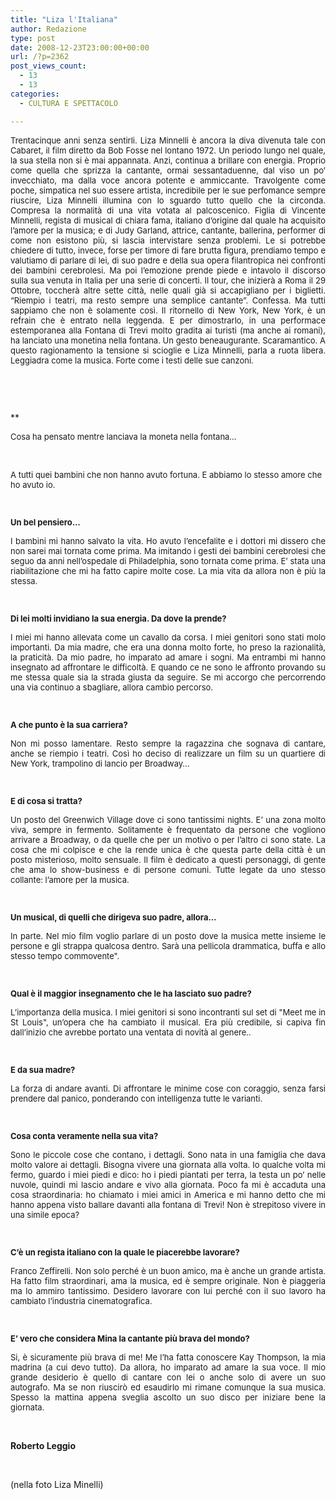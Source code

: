 ```yaml
---
title: "Liza l'Italiana"
author: Redazione
type: post
date: 2008-12-23T23:00:00+00:00
url: /?p=2362
post_views_count:
  - 13
  - 13
categories:
  - CULTURA E SPETTACOLO

---
```

<p style="text&#45;align: justify" class="MsoBodyText">
  <span style="font&#45;size: small; ">Trentacinque anni senza sentirli. Liza Minnelli &egrave; ancora la diva divenuta tale con Cabaret, il film diretto da Bob Fosse nel lontano 1972. Un periodo lungo nel quale, la sua stella non si &egrave; mai appannata. Anzi, continua a brillare con energia. Proprio come quella che sprizza la cantante, ormai sessantaduenne, dal viso un po&#8217; invecchiato, ma dalla voce ancora potente e ammiccante. Travolgente come poche, simpatica nel suo essere artista, incredibile per le sue perfomance sempre riuscire, Liza Minnelli illumina con lo sguardo tutto quello che la circonda. Compresa la normalit&agrave; di una vita votata al palcoscenico. Figlia di Vincente Minnelli, regista di musical di chiara fama, italiano d&#8217;origine dal quale ha acquisito l&#8217;amore per la musica; e di Judy Garland, attrice, cantante, ballerina, performer di come non esistono pi&ugrave;, si lascia intervistare senza problemi. Le si potrebbe chiedere di tutto, invece, forse per timore di fare brutta figura, prendiamo tempo e valutiamo di parlare di lei, di suo padre e della sua opera filantropica nei confronti dei bambini cerebrolesi. Ma poi l&#8217;emozione prende piede e intavolo il discorso sulla sua venuta in Italia per una serie di concerti. Il tour, che inizier&agrave; a Roma il 29 Ottobre, toccher&agrave; altre sette citt&agrave;, nelle quali gi&agrave; si accapigliano per i biglietti. &ldquo;Riempio i teatri, ma resto sempre una semplice cantante&rdquo;. Confessa. Ma tutti sappiamo che non &egrave; solamente cos&igrave;. Il ritornello di New York, New York, &egrave; un refrain che &egrave; entrato nella leggenda. E per dimostrarlo, in una performace estemporanea alla Fontana di Trevi molto gradita ai turisti (ma anche ai romani), ha lanciato una monetina nella fontana. Un gesto beneaugurante. Scaramantico. A questo ragionamento la tensione si scioglie e Liza Minnelli, parla a ruota libera. Leggiadra come la musica. Forte come i testi delle sue canzoni.</span>
</p>

<p style="text&#45;align: justify" class="MsoBodyText">
  <span style="font&#45;size: small; ">&nbsp;</span>
</p>

<p style="text&#45;align: justify" class="MsoBodyText">
  &nbsp;
</p>

 <span style="font&#45;size: small; "></span>

<p style="text&#45;align: justify" class="MsoBodyText">
  <b> </b>
</p>

<span style="font&#45;size: x&#45;small; "><b> </b></span>

**</p> 

<p style="text&#45;align: justify" class="MsoBodyText">
  <span style="font&#45;size: small; ">Cosa ha pensato mentre lanciava la moneta nella fontana&#8230;</span>
</p>

</b>

&nbsp;

<span style="font&#45;size: small; ">A tutti quei bambini che non hanno avuto fortuna. E abbiamo lo stesso amore che ho avuto io.</span>

<p style="text&#45;align: justify" class="MsoBodyText">
  <span style="font&#45;size: small; ">&nbsp;</span>
</p>

<p style="text&#45;align: justify" class="MsoBodyText">
  <span style="font&#45;size: small; "><strong>Un bel pensiero&#8230;</strong></span>
</p>

<p style="text&#45;align: justify" class="MsoBodyText">
  <span style="font&#45;size: small; ">I bambini mi hanno salvato la vita. Ho avuto l&#8217;encefalite e i dottori mi dissero che non sarei mai tornata come prima. Ma imitando i gesti dei bambini cerebrolesi che seguo da anni nell&#8217;ospedale di Philadelphia, sono tornata come prima. E&#8217; stata una riabilitazione che mi ha fatto capire molte cose. La mia vita da allora non &egrave; pi&ugrave; la stessa.</span>
</p>

<p style="text&#45;align: justify" class="MsoBodyText">
  <span style="font&#45;size: small; "><strong><br /> </strong></span>
</p>

<p style="text&#45;align: justify" class="MsoBodyText">
  <span style="font&#45;size: small; "><strong>Di lei molti invidiano la sua energia. Da dove la prende?</strong></span>
</p>

<p style="text&#45;align: justify" class="MsoBodyText">
  <span style="font&#45;size: small; ">I miei mi hanno allevata come un cavallo da corsa. I miei genitori sono stati molo importanti. Da mia madre, che era una donna molto forte, ho preso la razionalit&agrave;, la praticit&agrave;. Da mio padre, ho imparato ad amare i sogni. Ma entrambi mi hanno insegnato ad affrontare le difficolt&agrave;. E quando ce ne sono le affronto provando su me stessa quale sia la strada giusta da seguire. Se mi accorgo che percorrendo una via continuo a sbagliare, allora cambio percorso.</span>
</p>

<p style="text&#45;align: justify" class="MsoBodyText">
  <span style="font&#45;size: small; ">&nbsp;</span>
</p>

<p style="text&#45;align: justify" class="MsoBodyText">
  <span style="font&#45;size: small; "><strong>A che punto &egrave; la sua carriera?</strong></span>
</p>

<p style="text&#45;align: justify" class="MsoBodyText">
  <span style="font&#45;size: small; ">Non mi posso lamentare. Resto sempre la ragazzina che sognava di cantare, anche se riempio i teatri. Cos&igrave; ho deciso di realizzare un film su un quartiere di New York, trampolino di lancio per Broadway&#8230;</span>
</p>

<p style="text&#45;align: justify" class="MsoBodyText">
  <span style="font&#45;size: small; ">&nbsp;</span>
</p>

<p style="text&#45;align: justify" class="MsoBodyText">
  <span style="font&#45;size: small; "><strong>E di cosa si tratta?</strong></span>
</p>

<p style="text&#45;align: justify" class="MsoBodyText">
  <span style="font&#45;size: small; ">Un posto del Greenwich Village dove ci sono tantissimi nights. E&#8217; una zona molto viva, sempre in fermento. Solitamente &egrave; frequentato da persone che vogliono arrivare a Broadway, o da quelle che per un motivo o per l&#8217;altro ci sono state. La cosa che mi colpisce e che la rende unica &egrave; che questa parte della citt&agrave; &egrave; un posto misterioso, molto sensuale. Il film &egrave; dedicato a questi personaggi, di gente che ama lo show&#45;business e di persone comuni. Tutte legate da uno stesso collante: l&#8217;amore per la musica.</span>
</p>

<p style="text&#45;align: justify" class="MsoBodyText">
  <span style="font&#45;size: small; ">&nbsp;</span>
</p>

<p style="text&#45;align: justify" class="MsoBodyText">
  <span style="font&#45;size: small; "><strong>Un musical, di quelli che dirigeva suo padre, allora&#8230;</strong></span>
</p>

<p style="text&#45;align: justify" class="MsoBodyText">
  <span style="font&#45;size: small; ">In parte. Nel mio film voglio parlare di un posto dove la musica mette insieme le persone e gli strappa qualcosa dentro. Sar&agrave; una pellicola drammatica, buffa e allo stesso tempo commovente".</span>
</p>

<p style="text&#45;align: justify" class="MsoBodyText">
  <span style="font&#45;size: small; "><strong><br /> </strong></span>
</p>

<p style="text&#45;align: justify" class="MsoBodyText">
  <span style="font&#45;size: small; "><strong>Qual &egrave; il maggior insegnamento che le ha lasciato suo padre?</strong></span>
</p>

<p style="text&#45;align: justify" class="MsoBodyText">
  <span style="font&#45;size: small; ">L&#8217;importanza della musica. I miei genitori si sono incontranti sul set di "Meet me in St Louis", un&#8217;opera che ha cambiato il musical. Era pi&ugrave; credibile, si capiva fin dall&#8217;inizio che avrebbe portato una ventata di novit&agrave; al genere..</span>
</p>

<p style="text&#45;align: justify" class="MsoBodyText">
  <span style="font&#45;size: small; ">&nbsp;</span>
</p>

<p style="text&#45;align: justify" class="MsoBodyText">
  <span style="font&#45;size: small; "><strong>E da sua madre?</strong></span>
</p>

<p style="text&#45;align: justify" class="MsoBodyText">
  <span style="font&#45;size: small; ">La forza di andare avanti. Di affrontare le minime cose con coraggio, senza farsi prendere dal panico, ponderando con intelligenza tutte le varianti.</span>
</p>

<p style="text&#45;align: justify" class="MsoBodyText">
  <span style="font&#45;size: small; ">&nbsp;</span>
</p>

<p style="text&#45;align: justify" class="MsoBodyText">
  <span style="font&#45;size: small; "><strong>Cosa conta veramente nella sua vita?</strong></span>
</p>

<p style="text&#45;align: justify" class="MsoBodyText">
  <span style="font&#45;size: small; ">Sono le piccole cose che contano, i dettagli. Sono nata in una famiglia che dava molto valore ai dettagli. Bisogna vivere una giornata alla volta. Io qualche volta mi fermo, guardo i miei piedi e dico: ho i piedi piantati per terra, la testa un po&#8217; nelle nuvole, quindi mi lascio andare e vivo alla giornata. Poco fa mi &egrave; accaduta una cosa straordinaria: ho chiamato i miei amici in America e mi hanno detto che mi hanno appena visto ballare davanti alla fontana di Trevi! Non &egrave; strepitoso vivere in una simile epoca?</span>
</p>

<p style="text&#45;align: justify" class="MsoBodyText">
  <span style="font&#45;size: small; ">&nbsp;</span>
</p>

<p style="text&#45;align: justify" class="MsoBodyText">
  <span style="font&#45;size: small; "><strong>C&#8217;&egrave; un regista italiano con la quale le piacerebbe lavorare?</strong></span>
</p>

<p style="text&#45;align: justify" class="MsoBodyText">
  <span style="font&#45;size: small; ">Franco Zeffirelli. Non solo perch&eacute; &egrave; un buon amico, ma &egrave; anche un grande artista. Ha fatto film straordinari, ama la musica, ed &egrave; sempre originale. Non &egrave; piaggeria ma lo ammiro tantissimo. Desidero lavorare con lui perch&eacute; con il suo lavoro ha cambiato l&#8217;industria cinematografica.</span>
</p>

<p style="text&#45;align: justify" class="MsoBodyText">
  <span style="font&#45;size: small; ">&nbsp;</span>
</p>

<p style="text&#45;align: justify" class="MsoBodyText">
  <span style="font&#45;size: small; "><strong>E&#8217; vero che considera Mina la cantante pi&ugrave; brava del mondo?</strong></span>
</p>

<p style="text&#45;align: justify" class="MsoBodyText">
  <span style="font&#45;size: small; ">Si, &egrave; sicuramente pi&ugrave; brava di me! Me l&#8217;ha fatta conoscere Kay Thompson, la mia madrina (a cui devo tutto). Da allora, ho imparato ad amare la sua voce. Il mio grande desiderio &egrave; quello di cantare con lei o anche solo di avere un suo autografo. Ma se non riuscir&ograve; ed esaudirlo mi rimane comunque la sua musica. Spesso la mattina appena sveglia ascolto un suo disco per iniziare bene la giornata.</span>
</p>

<p style="text&#45;align: justify" class="MsoBodyText">
  &nbsp;
</p>

<p style="text&#45;align: justify" class="MsoBodyText">
  <strong>Roberto Leggio</strong>
</p>

<p style="text&#45;align: justify" class="MsoBodyText">
  &nbsp;
</p>

<p style="text&#45;align: justify" class="MsoBodyText">
  (nella foto Liza Minelli)
</p>

&nbsp;